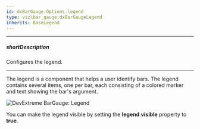```yaml
---
id: dxBarGauge.Options.legend
type: viz\bar_gauge:dxBarGaugeLegend
inherits: BaseLegend
---
```

---
##### shortDescription
Configures the legend.

---
The legend is a component that helps a user identify bars. The legend contains several items, one per bar, each consisting of a colored marker and text showing the bar's argument.

![DevExtreme BarGauge: Legend](/images/bargauge/visual-elements/legend.png)

You can make the legend visible by setting the **legend**.**visible** property to **true**.